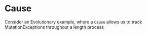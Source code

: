 # Cause

Consider an Evolutionary example, where a `Cause` allows us to track MutationExceptions throughout a length process